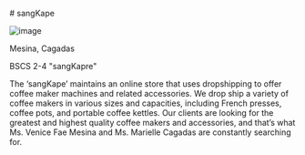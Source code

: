 #   s a n g K a p e 

![image](https://github.com/vfmesina/sangKape.github.io/assets/117495183/88cec7e2-a9db-445e-8005-600e9ce7dfc3)


Mesina, Cagadas

BSCS 2-4 "sangKapre"

The ‘sangKape’ maintains an online store that uses dropshipping to offer coffee maker machines and related accessories. We drop ship a variety of coffee makers in various sizes and capacities, including French presses, coffee pots, and portable coffee kettles. Our clients are looking for the greatest and highest quality coffee makers and accessories, and that’s what Ms. Venice Fae Mesina and Ms. Marielle Cagadas are constantly searching for.

